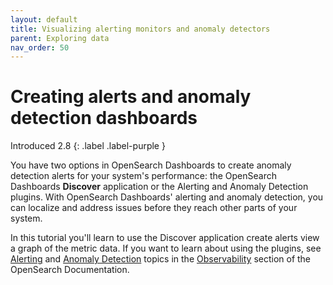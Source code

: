 ```yaml
---
layout: default
title: Visualizing alerting monitors and anomaly detectors
parent: Exploring data
nav_order: 50
---
```


# Creating alerts and anomaly detection dashboards
Introduced 2.8
{: .label .label-purple }

You have two options in OpenSearch Dashboards to create anomaly detection alerts for your system's performance: the OpenSearch Dashboards **Discover** application or the Alerting and Anomaly Detection plugins. With OpenSearch Dashboards' alerting and anomaly detection, you can localize and address issues before they reach other parts of your system.

In this tutorial you'll learn to use the Discover application create alerts view a graph of the metric data.  If you want to learn about using the plugins, see [Alerting]({{site.url}}{{site.baseurl}}/observing-your-data/alerting/index/) and [Anomaly Detection]({{site.url}}{{site.baseurl}}/observing-your-data/ad/index/) topics in the [Observability]({{site.url}}{{site.baseurl}}/observing-your-data/index/) section of the OpenSearch Documentation.
